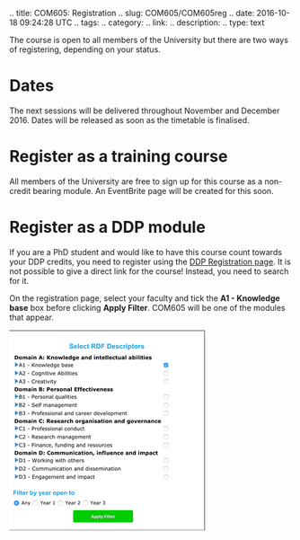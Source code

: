.. title: COM605: Registration
.. slug: COM605/COM605reg
.. date: 2016-10-18 09:24:28 UTC
.. tags:
.. category:
.. link:
.. description:
.. type: text

The course is open to all members of the University but there are two ways of registering, depending on  your status.

# Dates

The next sessions will be delivered throughout November and December 2016. Dates will be released as soon as the timetable is finalised.

# Register as a training course

All members of the University are free to sign up for this course as a non-credit bearing module. An EventBrite page will be created for this soon.

# Register as a DDP module

If you are a PhD student and would like to have this course count towards your DDP credits, you need to register using the [DDP Registration page](https://www.shef.ac.uk/DdpModules/selectUnits.html). It is not possible to give a direct link for the course! Instead, you need to search for it.

On the registration page, select your faculty and tick the **A1 - Knowledge base** box before clicking **Apply Filter**. COM605 will be one of the modules that appear.

![](/images/ddpReg.png)
